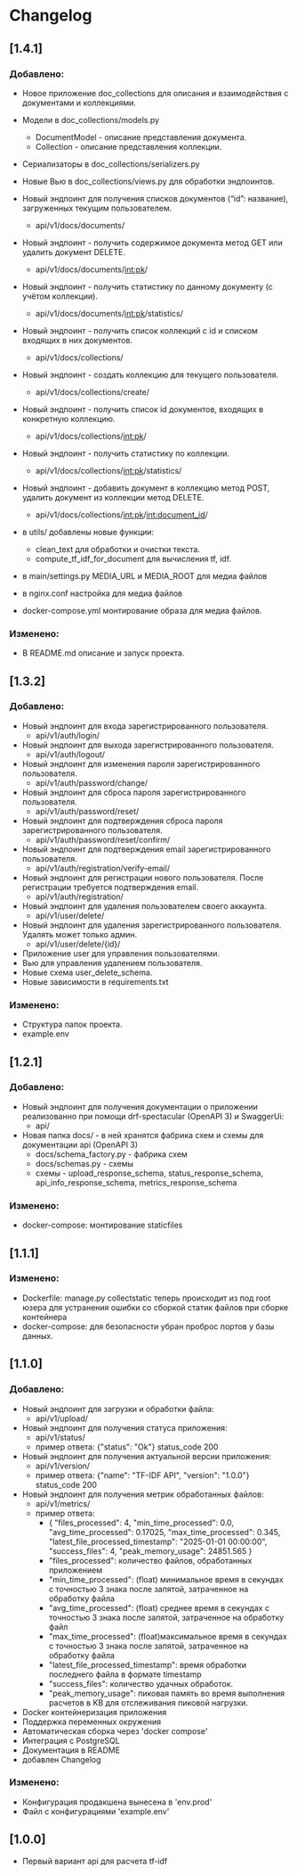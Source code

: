 # Changelog

## [1.4.1]
### Добавлено:

- Новое приложение doc_collections для описания и взаимодействия с документами и коллекциями.

- Модели в doc_collections/models.py
  - DocumentModel - описание представления документа.
  - Collection - описание представления коллекции.

- Сериализаторы в doc_collections/serializers.py

- Новые Вью в doc_collections/views.py для обработки эндпоинтов.

- Новый эндпоинт для получения списков документов (“id”: название), загруженных текущим пользователем.
  - api/v1/docs/documents/

- Новый эндпоинт - получить содержимое документа метод GET или удалить документ DELETE.
  - api/v1/docs/documents/<int:pk>/

- Новый эндпоинт - получить статистику по данному документу (с учётом коллекции).
  - api/v1/docs/documents/<int:pk>/statistics/

- Новый эндпоинт - получить список коллекций с id и списком входящих в них документов.
  - api/v1/docs/collections/

- Новый эндпоинт - создать коллекцию для текущего пользователя.
  - api/v1/docs/collections/create/

- Новый эндпоинт - получить список id документов, входящих в конкретную коллекцию.
  - api/v1/docs/collections/<int:pk>/

- Новый эндпоинт - получить статистику по коллекции.
  - api/v1/docs/collections/<int:pk>/statistics/

- Новый эндпоинт - добавить документ в коллекцию метод POST, удалить документ из коллекции метод DELETE.
  - api/v1/docs/collections/<int:pk>/<int:document_id>/

- в utils/ добавлены новые функции:
  - clean_text для обработки и очистки текста.
  - compute_tf_idf_for_document для вычисления tf, idf.

- в main/settings.py MEDIA_URL и MEDIA_ROOT для медиа файлов

- в nginx.conf настройка для медиа файлов

- docker-compose.yml монтирование образа для медиа файлов.
### Изменено:
- В README.md описание и запуск проекта.

## [1.3.2]
### Добавлено:
- Новый эндпоинт для входа зарегистрированного пользователя.
  - api/v1/auth/login/
- Новый эндпоинт для выхода зарегистрированного пользователя.
  - api/v1/auth/logout/
- Новый эндпоинт для изменения пароля зарегистрированного пользователя.
  - api/v1/auth/password/change/
- Новый эндпоинт для сброса пароля зарегистрированного пользователя.
  - api/v1/auth/password/reset/
- Новый эндпоинт для подтверждения сброса пароля зарегистрированного пользователя.
  - api/v1/auth/password/reset/confirm/
- Новый эндпоинт для подтверждения email зарегистрированного пользователя.
  - api/v1/auth/registration/verify-email/
- Новый эндпоинт для регистрации нового пользователя. После регистрации требуется подтверждения email.
  - api/v1/auth/registration/
- Новый эндпоинт для удаления пользователем своего аккаунта.
  - api/v1/user/delete/
- Новый эндпоинт для удаления зарегистрированного пользователя. Удалять может только админ.
  - api/v1/user/delete/{id}/
- Приложение user для управления пользователями.
- Вью для управления удалением пользователя.
- Новые схема user_delete_schema.
- Новые зависимости в requirements.txt
### Изменено:
- Структура папок проекта.
- example.env

## [1.2.1]
### Добавлено:
- Новый эндпоинт для получения документации о приложении реализованно при помощи drf-spectacular (OpenAPI 3) и  SwaggerUi: 
  - api/
- Новая папка docs/ - в ней хранятся фабрика схем и схемы для документации api (OpenAPI 3)
  - docs/schema_factory.py - фабрика схем
  - docs/schemas.py - схемы
  - схемы - upload_response_schema, status_response_schema, api_info_response_schema, metrics_response_schema
### Изменено:
- docker-compose: монтирование staticfiles


## [1.1.1]
### Изменено:
- Dockerfile: manage.py collectstatic теперь происходит из под root юзера для устранения ошибки со сборкой статик файлов при сборке контейнера 
- docker-compose: для безопасности убран проброс портов у базы данных.


## [1.1.0]
### Добавлено:
- Новый эндпоинт для загрузки и обработки файла: 
  - api/v1/upload/
- Новый эндпоинт для получения статуса приложения: 
  - api/v1/status/
  - пример ответа: {"status": "Ok"} status_code 200 
- Новый эндпоинт для получения актуальной версии приложения: 
  - api/v1/version/
  - пример ответа: {"name": "TF-IDF API", "version": "1.0.0"} status_code 200 
- Новый эндпоинт для получения метрик обработанных файлов: 
  - api/v1/metrics/
  - пример ответа: 
    - {
    "files_processed": 4,
    "min_time_processed": 0.0,
    "avg_time_processed": 0.17025,
    "max_time_processed": 0.345,
    "latest_file_processed_timestamp": "2025-01-01 00:00:00",
    "success_files": 4,
    "peak_memory_usage": 24851.565
}
    - "files_processed": количество файлов, обработанных приложением
    - "min_time_processed": (float) минимальное время в секундах с точностью 3 знака после
запятой, затраченное на обработку файла
    - "avg_time_processed": (float) среднее время в секундах с точностью 3 знака после запятой,
затраченное на обработку файл
    - "max_time_processed": (float)максимальное время в секундах с точностью 3 знака после
запятой, затраченное на обработку файла
    - "latest_file_processed_timestamp": время обработки последнего файла в формате timestamp
    - "success_files": количество удачных обработок.
    - "peak_memory_usage": пиковая память во время выполнения расчетов в KB для отслеживания пиковой нагрузки.
- Docker контейнеризация приложения
- Поддержка переменных окружения
- Автоматическая сборка через 'docker compose'
- Интеграция с PostgreSQL
- Документация в README
- добавлен Changelog

### Изменено:
- Конфигурация продакшена вынесена в 'env.prod'
- Файл с конфигурациями 'example.env'

## [1.0.0]
- Первый вариант api для расчета tf-idf